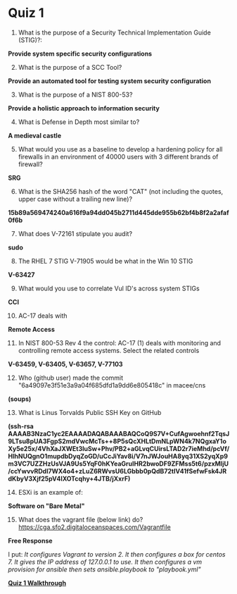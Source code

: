 # Quiz 1
1. What is the purpose of a Security Technical Implementation Guide (STIG)?:

**Provide system specific security configurations**

2. What is the purpose of a SCC Tool?

**Provide an automated tool for testing system security configuration**

3. What is the purpose of a NIST 800-53?

**Provide a holistic approach to information security**

4. What is Defense in Depth most similar to?

**A medieval castle**

5. What would you use as a baseline to develop a hardening policy for all firewalls in an environment of 40000 users with 3 different brands of firewall?

**SRG**

6. What is the SHA256 hash of the word "CAT" (not including the quotes, upper case without a trailing new line)?

**15b89a569474240a616f9a94dd045b2711d445dde955b62bf4b8f2a2afaf0f6b**

7. What does V-72161 stipulate you audit?

**sudo**

8. The RHEL 7 STIG V-71905 would be what in the Win 10 STIG

**V-63427**

9. What would you use to correlate Vul ID's across system STIGs

**CCI**

10. AC-17 deals with

**Remote Access**

11. In NIST 800-53 Rev 4 the control: AC-17 (1) deals with monitoring and controlling remote access systems. Select the related controls

**V-63459, V-63405, V-63657, V-77103**

12. Who (github user) made the commit "6a49097e3f51e3a9a04f685dfd1a9dd6e805418c" in macee/cns

**(soups)**

13. What is Linus Torvalds Public SSH Key on GitHub

**(ssh-rsa AAAAB3NzaC1yc2EAAAADAQABAAABAQCoQ9S7V+CufAgwoehnf2TqsJ9LTsu8pUA3FgpS2mdVwcMcTs++8P5sQcXHLtDmNLpWN4k7NQgxaY1oXy5e25x/4VhXaJXWEt3luSw+Phv/PB2+aGLvqCUirsLTAD2r7ieMhd/pcVf/HlhNUQgnO1mupdbDyqZoGD/uCcJiYav8i/V7nJWJouHA8yq31XS2yqXp9m3VC7UZZHzUsVJA9Us5YqF0hKYeaGruIHR2bwoDF9ZFMss5t6/pzxMljU/ccYwvvRDdI7WX4o4+zLuZ6RWvsU6LGbbb0pQdB72tlV41fSefwFsk4JRdKbyV3Xjf25pV4IXOTcqhy+4JTB/jXxrF)**

14. ESXi is an example of:

**Software on "Bare Metal"**

15. What does the vagrant file (below link) do?
https://cga.sfo2.digitaloceanspaces.com/Vagrantfile

**Free Response**

I put: *It configures Vagrant to version 2.
It then configures a box for centos 7.
It gives the IP address of 127.0.0.1 to use.
It then configures a vm provision for ansible
then sets ansible.playbook to "playbook.yml"*

**[Quiz 1 Walkthrough](https://youtu.be/MM-OO18PwEQ)**
